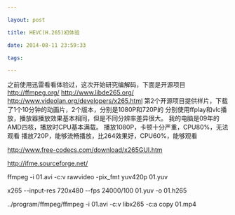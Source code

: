 ```yaml
---

layout: post

title: HEVC(H.265)初体验

date: 2014-08-11 23:59:33

tags:

---
```

之前使用迅雷看看体验过，这次开始研究编解码，下面是开源项目
http://ffmpeg.org/
http://www.libde265.org/
http://www.videolan.org/developers/x265.html
第2个开源项目提供样片，下载了1个10分钟的动画片，2个版本，分别是1080P和720P的
分别使用ffplay和vlc播放，播放器播放效果基本相同，但是不同分辨率差异很大。
我的电脑是09年的AMD四核，播放时CPU基本满载。
播放1080P，卡顿十分严重，CPU80%，无法观看
播放720P，能够流畅播放，比264效果好，CPU60%，能够观看

http://www.free-codecs.com/download/x265GUI.htm

http://ifme.sourceforge.net/

 ffmpeg -i 01.avi -c:v rawvideo -pix_fmt yuv420p 01.yuv

 x265 --input-res 720x480 --fps 24000/100 01.yuv -o 01.h265

../program/ffmpeg/ffmpeg -i 01.avi -c:v libx265 -c:a copy 01.mp4
